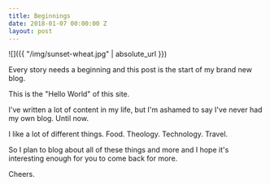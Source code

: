```yaml
---
title: Beginnings
date: 2018-01-07 00:00:00 Z
layout: post
---
```


![]({{ "/img/sunset-wheat.jpg" | absolute_url }})

Every story needs a beginning and this post is the start of my brand new blog.

This is the "Hello World" of this site.

I've written a lot of content in my life, but I'm ashamed to say I've never had my own blog. Until now.

I like a lot of different things. Food. Theology. Technology. Travel.

So I plan to blog about all of these things and more and I hope it's interesting enough for you to come back for more.

Cheers.
